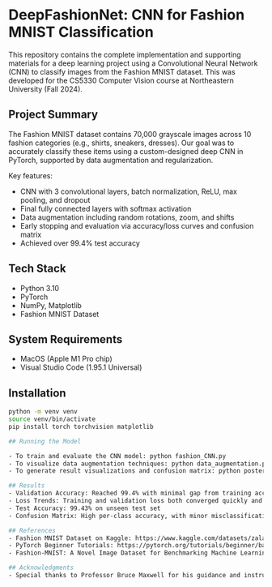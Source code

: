 # DeepFashionNet: CNN for Fashion MNIST Classification

This repository contains the complete implementation and supporting materials for a deep learning project using a Convolutional Neural Network (CNN) to classify images from the Fashion MNIST dataset. This was developed for the CS5330 Computer Vision course at Northeastern University (Fall 2024).

## Project Summary

The Fashion MNIST dataset contains 70,000 grayscale images across 10 fashion categories (e.g., shirts, sneakers, dresses). Our goal was to accurately classify these items using a custom-designed deep CNN in PyTorch, supported by data augmentation and regularization.

Key features:
- CNN with 3 convolutional layers, batch normalization, ReLU, max pooling, and dropout
- Final fully connected layers with softmax activation
- Data augmentation including random rotations, zoom, and shifts
- Early stopping and evaluation via accuracy/loss curves and confusion matrix
- Achieved over 99.4% test accuracy

## Tech Stack

- Python 3.10
- PyTorch
- NumPy, Matplotlib
- Fashion MNIST Dataset

## System Requirements

- MacOS (Apple M1 Pro chip)
- Visual Studio Code (1.95.1 Universal)

## Installation

```bash
python -m venv venv
source venv/bin/activate
pip install torch torchvision matplotlib

## Running the Model

- To train and evaluate the CNN model: python fashion_CNN.py
- To visualize data augmentation techniques: python data_augmentation.py
- To generate result visualizations and confusion matrix: python poster_augmentation.py

## Results
- Validation Accuracy: Reached 99.4% with minimal gap from training accuracy
- Loss Trends: Training and validation loss both converged quickly and remained below 1.0 after early epochs
- Test Accuracy: 99.43% on unseen test set
- Confusion Matrix: High per-class accuracy, with minor misclassifications (e.g., Pullover vs. Shirt)

## References
- Fashion MNIST Dataset on Kaggle: https://www.kaggle.com/datasets/zalando-research/fashionmnist
- PyTorch Beginner Tutorials: https://pytorch.org/tutorials/beginner/basics/intro.html
- Fashion-MNIST: A Novel Image Dataset for Benchmarking Machine Learning Algorithms – Xiao et al., 2017

## Acknowledgments
- Special thanks to Professor Bruce Maxwell for his guidance and instruction throughout the CS5330 Computer Vision course at Northeastern University.


